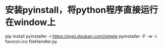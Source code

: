 # 安装pyinstall，将python程序直接运行在window上
pip install pyinstaller -i https://pypi.douban.com/simple
pyinstaller -F -w -i favicon.ico fileHandler.py 